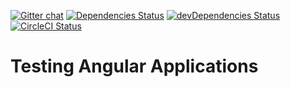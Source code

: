 [![Gitter chat](https://badges.gitter.im/testing-angular-applications/gitter.svg)](https://gitter.im/testing-angular-applications/lobby)
[![Dependencies Status](https://david-dm.org/testing-angular-applications/testing-angular-applications/website/status.svg)](https://david-dm.org/testing-angular-applications/testing-angular-applications/website)
[![devDependencies Status](https://david-dm.org/testing-angular-applications/testing-angular-applications/website/dev-status.svg)](https://david-dm.org/testing-angular-applications/testing-angular-applications/website?type=dev)
[![CircleCI Status](https://circleci.com/gh/testing-angular-applications/testing-angular-applications.svg?style=shield)](https://circleci.com/gh/testing-angular-applications/testing-angular-applications)

# Testing Angular Applications
